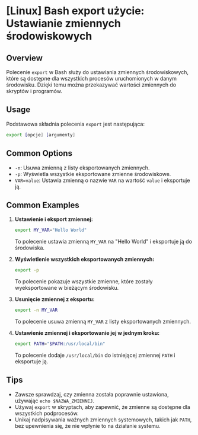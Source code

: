 # [Linux] Bash export użycie: Ustawianie zmiennych środowiskowych

## Overview
Polecenie `export` w Bash służy do ustawiania zmiennych środowiskowych, które są dostępne dla wszystkich procesów uruchomionych w danym środowisku. Dzięki temu można przekazywać wartości zmiennych do skryptów i programów.

## Usage
Podstawowa składnia polecenia `export` jest następująca:

```bash
export [opcje] [argumenty]
```

## Common Options
- `-n`: Usuwa zmienną z listy eksportowanych zmiennych.
- `-p`: Wyświetla wszystkie eksportowane zmienne środowiskowe.
- `VAR=value`: Ustawia zmienną o nazwie `VAR` na wartość `value` i eksportuje ją.

## Common Examples
1. **Ustawienie i eksport zmiennej:**
   ```bash
   export MY_VAR="Hello World"
   ```
   To polecenie ustawia zmienną `MY_VAR` na "Hello World" i eksportuje ją do środowiska.

2. **Wyświetlenie wszystkich eksportowanych zmiennych:**
   ```bash
   export -p
   ```
   To polecenie pokazuje wszystkie zmienne, które zostały wyeksportowane w bieżącym środowisku.

3. **Usunięcie zmiennej z eksportu:**
   ```bash
   export -n MY_VAR
   ```
   To polecenie usuwa zmienną `MY_VAR` z listy eksportowanych zmiennych.

4. **Ustawienie zmiennej i eksportowanie jej w jednym kroku:**
   ```bash
   export PATH="$PATH:/usr/local/bin"
   ```
   To polecenie dodaje `/usr/local/bin` do istniejącej zmiennej `PATH` i eksportuje ją.

## Tips
- Zawsze sprawdzaj, czy zmienna została poprawnie ustawiona, używając `echo $NAZWA_ZMIENNEJ`.
- Używaj `export` w skryptach, aby zapewnić, że zmienne są dostępne dla wszystkich podprocesów.
- Unikaj nadpisywania ważnych zmiennych systemowych, takich jak `PATH`, bez upewnienia się, że nie wpłynie to na działanie systemu.
